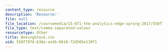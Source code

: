 ```yaml
---
content_type: resource
description: 'Resource:'
file: null
file_location: /coursemedia/15-071-the-analytics-edge-spring-2017/550f7976b38aea3b061072d505e139f1_BoeingStock.csv
file_type: text/comma-separated-values
resourcetype: Other
title: BoeingStock.csv
uid: 550f7976-b38a-ea3b-0610-72d505e139f1
---
```

